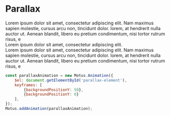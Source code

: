 # Parallax
<div class="demo"> 
    <div id="parallax">
        <section>
            Lorem ipsum dolor sit amet, consectetur adipiscing elit. Nam maximus sapien molestie, cursus arcu non, tincidunt dolor.  lorem, at hendrerit nulla auctor ut. Aenean blandit, libero eu pretium condimentum, nisi tortor rutrum risus, e
        </section>
        <section class="background background1 font-big" id="parallax-element">
                Lorem ipsum dolor sit amet, consectetur adipiscing elit.
        </section> 
        <section>
              Lorem ipsum dolor sit amet, consectetur adipiscing elit. Nam maximus sapien molestie, cursus arcu non, tincidunt dolor.  lorem, at hendrerit nulla auctor ut. Aenean blandit, libero eu pretium condimentum, nisi tortor rutrum risus, e
        </section>
    </div>
</div>

```js
const parallaxAnimation = new Motus.Animation({
    $el: document.getElementById('parallax-element'),
    keyframes: [
        {backgroundPositionY: 50},
        {backgroundPositionY: 0}
    ],
});
Motus.addAnimation(parallaxAnimation);
```
